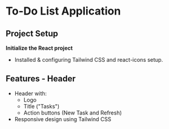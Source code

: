 # To-Do List Application

## Project Setup

**Initialize the React project**
- Installed & configuring Tailwind CSS and react-icons setup.

## Features - Header
- Header with:
  - Logo
  - Title ("Tasks")
  - Action buttons (New Task and Refresh)
- Responsive design using Tailwind CSS
